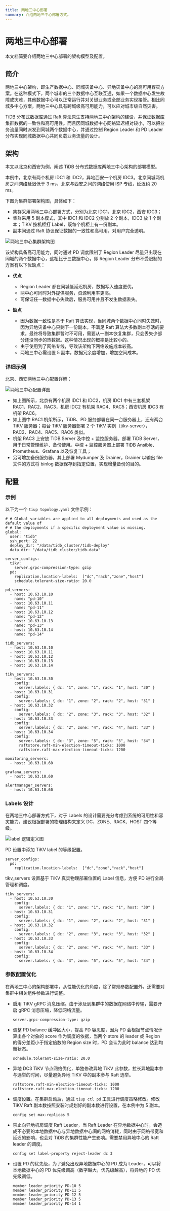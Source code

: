 ```yaml
---
title: 两地三中心部署
summary: 介绍两地三中心部署方式。
---
```


# 两地三中心部署

本文档简要介绍两地三中心部署的架构模型及配置。

## 简介

两地三中心架构，即生产数据中心、同城灾备中心、异地灾备中心的高可用容灾方案。在这种模式下，两个城市的三个数据中心互联互通，如果一个数据中心发生故障或灾难，其他数据中心可以正常运行并对关键业务或全部业务实现接管。相比同城多中心方案，两地三中心具有跨城级高可用能力，可以应对城市级自然灾害。

TiDB 分布式数据库通过 Raft 算法原生支持两地三中心架构的建设，并保证数据库集群数据的一致性和高可用性。而且因同城数据中心网络延迟相对较小，可以把业务流量同时派发到同城两个数据中心，并通过控制 Region Leader 和 PD Leader 分布实现同城数据中心共同负载业务流量的设计。

## 架构

本文以北京和西安为例，阐述 TiDB 分布式数据库两地三中心架构的部署模型。

本例中，北京有两个机房 IDC1 和 IDC2，异地西安一个机房 IDC3。北京同城两机房之间网络延迟低于 3 ms，北京与西安之间的网络使用 ISP 专线，延迟约 20 ms。

下图为集群部署架构图，具体如下：

- 集群采用两地三中心部署方式，分别为北京 IDC1，北京 IDC2，西安 IDC3；
- 集群采用 5 副本模式，其中 IDC1 和 IDC2 分别放 2 个副本，IDC3 放 1 个副本；TiKV 按机柜打 Label，既每个机柜上有一份副本。
- 副本间通过 Raft 协议保证数据的一致性和高可用，对用户完全透明。

![两地三中心集群架构图](/media/three-data-centers-in-two-cities-deployment-01.png)

该架构具备高可用能力，同时通过 PD 调度限制了 Region Leader 尽量只出现在同城的两个数据中心，这相比于三数据中心，即 Region Leader 分布不受限制的方案有以下优缺点：

- **优点**

    - Region Leader 都在同城低延迟机房，数据写入速度更优。
    - 两中心可同时对外提供服务，资源利用率更高。
    - 可保证任一数据中心失效后，服务可用并且不发生数据丢失。

- **缺点**

    - 因为数据一致性是基于 Raft 算法实现，当同城两个数据中心同时失效时，因为异地灾备中心只剩下一份副本，不满足 Raft 算法大多数副本存活的要求。最终将导致集群暂时不可用，需要从一副本恢复集群，只会丢失少部分还没同步的热数据。这种情况出现的概率是比较小的。
    - 由于使用到了网络专线，导致该架构下网络设施成本较高。
    - 两地三中心需设置 5 副本，数据冗余度增加，增加空间成本。

### 详细示例

北京、西安两地三中心配置详解：

![两地三中心配置详图](/media/three-data-centers-in-two-cities-deployment-02.png)

- 如上图所示，北京有两个机房 IDC1 和 IDC2，机房 IDC1 中有三套机架 RAC1、RAC2、RAC3，机房 IDC2 有机架 RAC4、RAC5；西安机房 IDC3 有机架 RAC6。
- 如上图中 RAC1 机架所示，TiDB、PD 服务部署在同一台服务器上，还有两台 TiKV 服务器；每台 TiKV 服务器部署 2 个 TiKV 实例（tikv-server），RAC2、RAC4、RAC5、RAC6 类似。
- 机架 RAC3 上安放 TiDB Server 及中控 + 监控服务器。部署 TiDB Server，用于日常管理维护、备份使用。中控 + 监控服务器上部署 TiDB Ansible、Prometheus、Grafana 以及恢复工具；
- 另可增加备份服务器，其上部署 Mydumper 及 Drainer，Drainer 以输出 file 文件的方式将 binlog 数据保存到指定位置，实现增量备份的目的。

## 配置

### 示例

以下为一个 `tiup topology.yaml` 文件示例：

```
# # Global variables are applied to all deployments and used as the default value of
# # the deployments if a specific deployment value is missing.
global:
  user: "tidb"
  ssh_port: 22
  deploy_dir: "/data/tidb_cluster/tidb-deploy"
  data_dir: "/data/tidb_cluster/tidb-data"

server_configs:
  tikv:
    server.grpc-compression-type: gzip
  pd:
    replication.location-labels:  ["dc","rack","zone","host"]
    schedule.tolerant-size-ratio: 20.0

pd_servers:
  - host: 10.63.10.10
    name: "pd-10"
  - host: 10.63.10.11
    name: "pd-11"
  - host: 10.63.10.12
    name: "pd-12"
  - host: 10.63.10.13
    name: "pd-13"
  - host: 10.63.10.14
    name: "pd-14"

tidb_servers:
  - host: 10.63.10.10
  - host: 10.63.10.11
  - host: 10.63.10.12
  - host: 10.63.10.13
  - host: 10.63.10.14

tikv_servers:
  - host: 10.63.10.30
    config:
      server.labels: { dc: "1", zone: "1", rack: "1", host: "30" }
  - host: 10.63.10.31
    config:
      server.labels: { dc: "1", zone: "2", rack: "2", host: "31" }
  - host: 10.63.10.32
    config:
      server.labels: { dc: "2", zone: "3", rack: "3", host: "32" }
  - host: 10.63.10.33
    config:
      server.labels: { dc: "2", zone: "4", rack: "4", host: "33" }
  - host: 10.63.10.34
    config:
      server.labels: { dc: "3", zone: "5", rack: "5", host: "34" }
      raftstore.raft-min-election-timeout-ticks: 1000
      raftstore.raft-max-election-timeout-ticks: 1200

monitoring_servers:
  - host: 10.63.10.60

grafana_servers:
  - host: 10.63.10.60

alertmanager_servers:
  - host: 10.63.10.60
```

### Labels 设计

在两地三中心部署方式下，对于 Labels 的设计需要充分考虑到系统的可用性和容灾能力，建议根据部署的物理结构来定义 DC、ZONE、RACK、HOST 四个等级。

![label 逻辑定义图](/media/three-data-centers-in-two-cities-deployment-03.png)

PD 设置中添加 TiKV label 的等级配置。

```
server_configs:
  pd:
    replication.location-labels:  ["dc","zone","rack","host"]
```

tikv_servers 设置基于 TiKV 真实物理部署位置的 Label 信息，方便 PD 进行全局管理和调度。

```
tikv_servers:
  - host: 10.63.10.30
    config:
      server.labels: { dc: "1", zone: "1", rack: "1", host: "30" }
  - host: 10.63.10.31
    config:
      server.labels: { dc: "1", zone: "2", rack: "2", host: "31" }
  - host: 10.63.10.32
    config:
      server.labels: { dc: "2", zone: "3", rack: "3", host: "32" }
  - host: 10.63.10.33
    config:
      server.labels: { dc: "2", zone: "4", rack: "4", host: "33" }
  - host: 10.63.10.34
    config:
      server.labels: { dc: "3", zone: "5", rack: "5", host: "34" }
```

### 参数配置优化

在两地三中心的架构部署中，从性能优化的角度，除了常规参数配置外，还需要对集群中相关组件参数进行调整。

- 启用 TiKV gRPC 消息压缩。由于涉及到集群中的数据在网络中传输，需要开启 gRPC 消息压缩，降低网络流量。

    ```
    server.grpc-compression-type: gzip
    ```

- 调整 PD balance 缓冲区大小，提高 PD 容忍度，因为 PD 会根据节点情况计算出各个对象的 score 作为调度的依据，当两个 store 的 leader 或 Region 的得分差距小于指定倍数的 Region size 时，PD 会认为此时 balance 达到均衡状态。

    ```
    schedule.tolerant-size-ratio: 20.0
    ```

- 异地 DC3 TiKV 节点网络优化，单独修改异地 TiKV 此参数，拉长异地副本参与选举的时间，尽量避免异地 TiKV 中的副本参与 Raft 选举。

    ```
    raftstore.raft-min-election-timeout-ticks: 1000
    raftstore.raft-max-election-timeout-ticks: 1200
    ```

- 调度设置。在集群启动后，通过 `tiup ctl pd` 工具进行调度策略修改。修改 TiKV Raft 副本数按照安装时规划好的副本数进行设置，在本例中为 5 副本。

    ```
    config set max-replicas 5
    ```

- 禁止向异地机房调度 Raft Leader，当 Raft Leader 在异地数据中心时，会造成不必要的本地数据中心与异地数据中心间的网络消耗，同时由于网络带宽和延迟的影响，也会对 TiDB 的集群性能产生影响。需要禁用异地中心的 Raft leader 的调度。

    ```
    config set label-property reject-leader dc 3
    ```

- 设置 PD 的优先级，为了避免出现异地数据中心的 PD 成为 Leader，可以将本地数据中心的 PD 优先级调高（数字越大，优先级越高），将异地的 PD 优先级调低。

    ```
    member leader_priority PD-10 5
    member leader_priority PD-11 5
    member leader_priority PD-12 5
    member leader_priority PD-13 5
    member leader_priority PD-14 1
    ```
